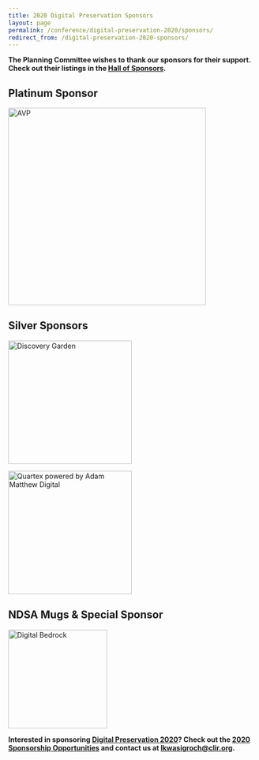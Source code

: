 ```yaml
---
title: 2020 Digital Preservation Sponsors
layout: page
permalink: /conference/digital-preservation-2020/sponsors/
redirect_from: /digital-preservation-2020-sponsors/
---
```


**The Planning Committee wishes to thank our sponsors for their support. Check out their listings in the [Hall of Sponsors](https://forum2020.diglib.org/hall-of-sponsors/).**

## **Platinum Sponsor**

[<img alt="AVP" width="400" src='{{ "/images/sponsors/AVP.png"}}'>](https://www.weareavp.com)

## **Silver Sponsors**

[<img alt="Discovery Garden" width="250" src='{{ "/images/DG+Coaster&Wordmark+Blue.png"}}'>](https://www.discoverygarden.ca/)

[<img alt="Quartex powered by Adam Matthew Digital" width="250" src='{{ "/images/sponsors/Quartex.png"}}'>](https://www.quartexcollections.com)


## **NDSA Mugs & Special Sponsor**

[<img alt="Digital Bedrock" width="200" src='{{ "/images/sponsors/Digital_Bedrock_logoB.jpg"}}'>](https://www.digitalbedrock.com/)

**Interested in sponsoring [Digital Preservation 2020](https://ndsa.org/meetings/)? Check out the [2020 Sponsorship Opportunities](https://forum2020.diglib.org/sponsorship-opportunities/) and contact us at [lkwasigroch@clir.org](mailto:lkwasigroch@clir.org).**
